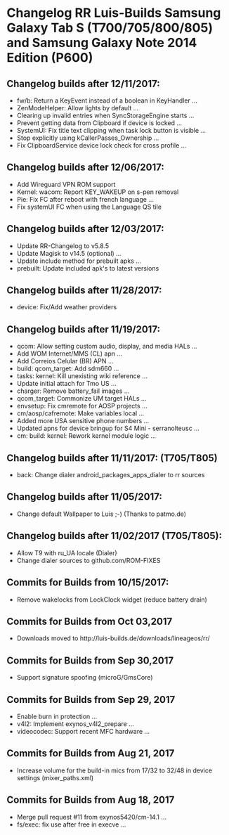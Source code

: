 <h1>Changelog RR Luis-Builds Samsung Galaxy Tab S (T700/705/800/805) and Samsung Galaxy Note 2014 Edition (P600)</h1>
<p></p>
<h2>Changelog builds after 12/11/2017:</h2>
<ul>
 <li>fw/b: Return a KeyEvent instead of a boolean in KeyHandler  …</li>
<li>ZenModeHelper: Allow lights by default  …</li>
<li>Clearing up invalid entries when SyncStorageEngine starts  …</li>
<li>Prevent getting data from Clipboard if device is locked  …</li>
<li>SystemUI: Fix title text clipping when task lock button is visible …</li>
<li>Stop explicitly using kCallerPasses_Ownership  …</li>
<li>Fix ClipboardService device lock check for cross profile  …</li>
</ul>

<h2>Changelog builds after 12/06/2017:</h2>
<ul>
 <li>Add Wireguard VPN ROM support</li>
 <li>Kernel: wacom: Report KEY_WAKEUP on s-pen removal</li>
 <li>Pie: Fix FC after reboot with french language  …</li>
 <li>Fix systemUI FC when using the Language QS tile</li>
</ul>

<h2>Changelog builds after 12/03/2017:</h2>
<ul>
<li>Update RR-Changelog to v5.8.5</li>
<li>Update Magisk to v14.5 (optional)  …</li>
<li>Update include method for prebuilt apks  …</li>
<li>prebuilt: Update included apk's to latest versions</li>
</ul>

<h2>Changelog builds after 11/28/2017:</h2>
<ul>
  <li>device: Fix/Add weather providers</li>
</ul>

<h2>Changelog builds after 11/19/2017:</h2>
<ul>
<li>qcom: Allow setting custom audio, display, and media HALs  …</li>
<li>Add WOM Internet/MMS (CL) apn  …</li>
<li>Add Correios Celular (BR) APN  …</li>
<li>build: qcom_target: Add sdm660  …</li>
<li>tasks: kernel: Kill unexisting wiki reference  …</li>
<li>Update initial attach for Tmo US  …</li>
<li>charger: Remove battery_fail images  …</li>
<li>qcom_target: Commonize UM target HALs  …</li>
<li>envsetup: Fix cmremote for AOSP projects  …</li>
<li>cm/aosp/cafremote: Make variables local  …</li>
<li>Added more USA sensitive phone numbers  …</li>
<li>Updated apns for device bringup for S4 Mini - serranolteusc  …</li>
<li>cm: build: kernel: Rework kernel module logic  …</li>
</ul>

<h2>Changelog builds after 11/11/2017: (T705/T805)</h2>
<ul>
<li>back: Change dialer android_packages_apps_dialer to rr sources</li>
</ul>

<h2>Changelog builds after 11/05/2017:</h2>
<ul>
<li>Change default Wallpaper to Luis ;-) (Thanks to patmo.de)</li>
</ul>

<h2>Changelog builds after 11/02/2017 (T705/T805):</h2>
<ul>
<li>Allow T9 with ru_UA locale (Dialer)
<li>Change dialer sources to github.com/ROM-FIXES 
</ul>

<h2>Commits for Builds from 10/15/2017:</h2>
<ul>
<li>Remove wakelocks from LockClock widget (reduce battery drain)</li>
</ul>

<h2>Commits for Builds from Oct 03,2017</h2>
<ul>
<li>Downloads moved to http://luis-builds.de/downloads/lineageos/rr/</li>
</ul>

<h2>Commits for Builds from Sep 30,2017</h2>
<ul>
<li>Support signature spoofing (microG/GmsCore)</li>
</ul>

<h2>Commits for Builds from Sep 29, 2017</h2>
<ul>
<li>Enable burn in protection  …</li>
<li>v4l2: Implement exynos_v4l2_prepare  …</li>
<li>videocodec: Support recent MFC hardware  …</li>
</ul>

<h2>Commits for Builds from Aug 21, 2017</h2>
<ul>
<li>Increase volume for the build-in mics from 17/32 to 32/48 in device settings (mixer_paths.xml)</li>
</ul>

<h2>Commits for Builds from Aug 18, 2017</h2>
<ul>
<li>Merge pull request #11 from exynos5420/cm-14.1  …</li>
<li>fs/exec: fix use after free in execve  …</li>
</ul>
